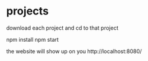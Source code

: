 # projects

download each project and cd to that project 

npm install
npm start

the website will show up on you http://localhost:8080/


